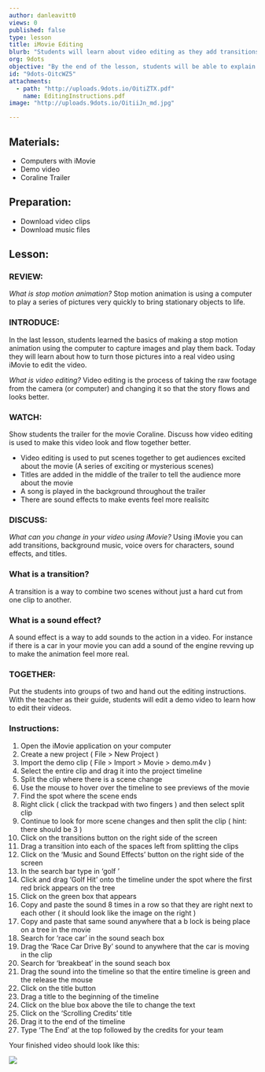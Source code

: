 ```yaml
---
author: danleavitt0
views: 0
published: false
type: lesson
title: iMovie Editing
blurb: "Students will learn about video editing as they add transitions, titles, and sound effects to an example clip."
org: 9dots
objective: "By the end of the lesson, students will be able to explain what video editing is in their own words, and use iMovie to create a video using clips provided to them."
id: "9dots-OitcWZ5"
attachments: 
  - path: "http://uploads.9dots.io/OitiZTX.pdf"
    name: EditingInstructions.pdf
image: "http://uploads.9dots.io/OitiiJn_md.jpg"

---
```


## Materials:

- Computers with iMovie
- Demo video
- Coraline Trailer

## Preparation:

- Download video clips
- Download music files

## Lesson:

### REVIEW:
_What is stop motion animation?_
Stop motion animation is using a computer to play a series of pictures very quickly to bring stationary objects to life.

### INTRODUCE:
In the last lesson, students learned the basics of making a stop motion animation using the computer to capture images and play them back. Today they will learn about how to turn those pictures into a real video using iMovie to edit the video.

_What is video editing?_
Video editing is the process of taking the raw footage from the camera (or computer) and changing it so that the story flows and looks better.

### WATCH:
Show students the trailer for the movie Coraline. Discuss how video editing is used to make this video look and flow together better.

- Video editing is used to put scenes together to get audiences excited about the movie (A series of exciting or mysterious scenes)
- Titles are added in the middle of the trailer to tell the audience more about the movie
- A song is played in the background throughout the trailer
- There are sound effects to make events feel more realisitc

### DISCUSS:
_What can you change in your video using iMovie?_
Using iMovie you can add transitions, background music, voice overs for characters, sound effects, and titles.

### What is a transition?
A transition is a way to combine two scenes without just a hard cut from one clip to another.

### What is a sound effect?
A sound effect is a way to add sounds to the action in a video. For instance if there is a car in your movie you can add a sound of the engine revving up to make the animation feel more real.

### TOGETHER:
Put the students into groups of two and hand out the editing instructions. With the teacher as their guide, students will edit a demo video to learn how to edit their videos. 

### Instructions:

1. Open the iMovie application on your computer
2. Create a new project ( File > New Project )
3. Import the demo clip ( File > Import > Movie > demo.m4v )
4. Select the entire clip and drag it into the project timeline
5. Split the clip where there is a scene change
6. Use the mouse to hover over the timeline to see previews of the movie
7. Find the spot where the scene ends
8. Right click ( click the trackpad with two fingers ) and then select split clip
9. Continue to look for more scene changes and then split the clip 
( hint: there should be 3 )
10. Click on the transitions button on the right side of the screen
11. Drag a transition into each of the spaces left from splitting the clips
12. Click on the ‘Music and Sound Effects’ button on the right side of the screen
13. In the search bar type in ‘golf ’
14. Click and drag ‘Golf Hit’ onto the timeline under the spot where the first red brick appears on the tree
15. Click on the green box that appears
16. Copy and paste the sound 8 times in a row so that they are right next to each other ( it should look like the image on the right )
17. Copy and paste that same sound anywhere that a b                 lock is being place on a tree in the movie
18. Search for ‘race car’ in the sound seach box
19. Drag the ‘Race Car Drive By’ sound to anywhere that the car is moving in the clip
20. Search for ‘breakbeat’ in the sound seach box
21. Drag the sound into the timeline so that the entire timeline is green and the release the mouse
22. Click on the title button
23. Drag a title to the beginning of the timeline
24. Click on the blue box above the tile to change the text
25. Click on the ‘Scrolling Credits’ title
26. Drag it to the end of the timeline
27. Type ‘The End’ at the top followed by the credits for your team

Your finished video should look like this:

![](http://uploads.9dots.io/Oith6gD_md.jpg)
